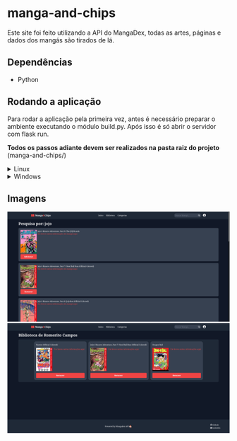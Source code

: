 # manga-and-chips
Este site foi feito utilizando a API do MangaDex, todas as artes, páginas e dados dos mangás são tirados de lá.

## Dependências
- Python

## Rodando a aplicação
Para rodar a aplicação pela primeira vez, antes é necessário preparar o ambiente executando o módulo build.py. Após isso é só abrir o servidor com flask run.

**Todos os passos adiante devem ser realizados na pasta raiz do projeto** (manga-and-chips/)

<details>
  <summary>Linux</summary>
    
  - **Preparando o ambiente (faz apenas uma vez):**
     ```bash
     python3 build.py
     ```
  - **Iniciando o servidor:**
     ```bash
     flask run
     ```
</details>

<details>
  <summary>Windows</summary>
    
  - **Preparando o ambiente (faz apenas uma vez):**
     ```bash
     py build.py
     ```
     ou
     ```bash
     python build.py
     ```
    
  - **Iniciando o servidor:**
     ```bash
     flask run
     ```
</details>

## Imagens

![alt text](images/search.png)
![alt text](images/library.png)

